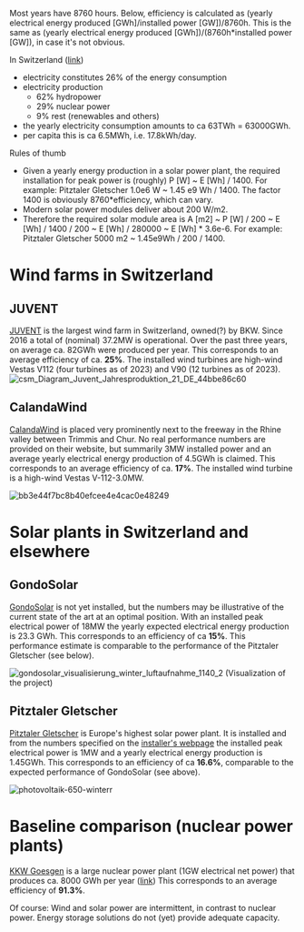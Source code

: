 Most years have 8760 hours. Below, efficiency is calculated as (yearly electrical energy produced [GWh]/installed power [GW])/8760h. This is the same as 
(yearly electrical energy produced [GWh])/(8760h*installed power [GW]), in case it's not obvious.

In Switzerland ([link](https://www.eda.admin.ch/aboutswitzerland/en/home/wirtschaft/energie/energie---fakten-und-zahlen.html))
* electricity constitutes 26% of the energy consumption
* electricity production
  * 62% hydropower
  * 29% nuclear power
  * 9% rest (renewables and others) 
* the yearly electricity consumption amounts to ca 63TWh = 63000GWh.
* per capita this is ca 6.5MWh, i.e. 17.8kWh/day.

Rules of thumb
* Given a yearly energy production in a solar power plant, the required installation for peak power is (roughly) P [W] ~ E [Wh] / 1400. For example: Pitztaler Gletscher 1.0e6 W ~ 1.45 e9 Wh / 1400. The factor 1400 is obviously 8760*efficiency, which can vary.
* Modern solar power modules deliver about 200 W/m2. 
* Therefore the required solar module area is A [m2] ~ P [W] / 200  ~ E [Wh] / 1400 / 200 ~ E [Wh] / 280000 ~ E [Wh] * 3.6e-6. For example: Pitztaler Gletscher 5000 m2 ~ 1.45e9Wh / 200 / 1400.

# Wind farms in  Switzerland

## JUVENT
[JUVENT](https://www.juvent.ch/de/windkraftwerk/uebersicht) is the largest wind farm in Switzerland, owned(?) by BKW. Since 2016 a total of (nominal) 37.2MW is operational. 
Over the past three years, on average ca. 82GWh were produced per year. This corresponds to an average efficiency of ca. **25%**. The installed wind turbines are high-wind Vestas V112 (four turbines as of 2023) and V90 (12 turbines as of 2023).
![csm_Diagram_Juvent_Jahresproduktion_21_DE_44bbe86c60](https://user-images.githubusercontent.com/5073648/218494987-d7499869-51ce-4322-b784-d770c497d8e1.png)


## CalandaWind
[CalandaWind](https://www.calandawind.ch) is placed very prominently next to the freeway in the Rhine valley between Trimmis and Chur. No real performance numbers are provided on their website, but summarily
3MW installed power and an average yearly electrical energy production of 4.5GWh is claimed. This corresponds to an average efficiency of ca. **17%**. The installed wind turbine is a high-wind Vestas V-112-3.0MW.

![bb3e44f7bc8b40efcee4e4cac0e48249](https://user-images.githubusercontent.com/5073648/222080149-5516e07e-b1a0-4fbe-a62c-6a5a5dc51152.jpg)


# Solar plants in Switzerland and elsewhere

## GondoSolar
[GondoSolar](https://www.gondosolar.ch/das-projekt) is not yet installed, but the numbers may be illustrative of the current state of the art at an optimal position. With an installed peak electrical power of 18MW the yearly expected electrical energy production is 23.3 GWh. This corresponds to an efficiency of ca **15%**. This performance estimate is comparable to the performance of the Pitztaler Gletscher (see below).


![gondosolar_visualisierung_winter_luftaufnahme_1140_2](https://user-images.githubusercontent.com/5073648/218497212-02f3da4b-f8ad-459f-ad5b-423e0d3f7929.jpg)
(Visualization of the project)

## Pitztaler Gletscher
[Pitztaler Gletscher](https://www.pitztal.com/de/sommer/aktivitaeten/photovoltaik-am-pitztaler-gletscher) is Europe's highest solar power plant. It is installed and from the numbers specified on the [installer's webpage](https://www.ehoch2.co.at/photovoltaik/pitztaler-gletscher.html) the installed peak electrical power is 1MW and a yearly electrical energy production is 1.45GWh. This corresponds to an efficiency of ca **16.6%**, comparable to the expected performance of GondoSolar (see above). 

![photovoltaik-650-winterr](https://user-images.githubusercontent.com/5073648/222077092-4915aa20-cb3a-418e-a157-539d0b010fbd.jpg)


# Baseline comparison (nuclear power plants)
[KKW Goesgen](https://www.kkg.ch) is a large nuclear power plant (1GW electrical net power) that produces ca. 8000 GWh per year ([link](https://www.kkg.ch/de/ueber-uns/medienmitteilungen/jahresabschluss-2021.html))
This corresponds to an average efficiency of **91.3%**. 


Of course: Wind and solar power are intermittent, in contrast to nuclear power. Energy storage solutions do not (yet) provide adequate capacity.
